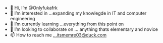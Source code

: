- 👋 Hi, I’m @Onlyfukafrk
- 👀 I’m interested in ...expanding my knowlegde in IT and computer engineering
- 🌱 I’m currently learning ...everything from this point on
- 💞️ I’m looking to collaborate on ... anything thats elementary and novice
- 📫 How to reach me ...itsmemre03@duck.com

<!---
Onlyfukafrk/Onlyfukafrk is a ✨ special ✨ repository because its `README.md` (this file) appears on your GitHub profile.
You can click the Preview link to take a look at your changes.
--->
